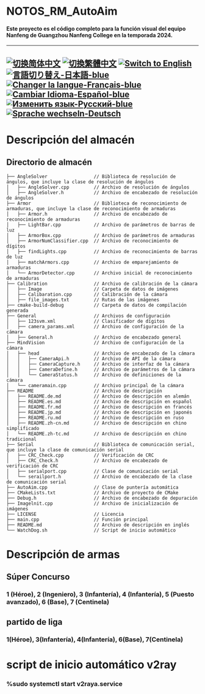 # NOTOS_RM_AutoAim
#### Este proyecto es el código completo para la función visual del equipo Nanfeng de Guangzhou Nanfeng College en la temporada 2024.

---
[![切换简体中文](https://img.shields.io/badge/切换语言-简体中文-blue)](https://github.com/lizuju/NOTOS_RM_AutoAim/blob/main/README/README.zh-cn.md)
[![切換繁體中文](https://img.shields.io/badge/切換語言-繁體中文-blue)](https://github.com/lizuju/NOTOS_RM_AutoAim/blob/main/README/README.zh-tc.md)
[![Switch to English](https://img.shields.io/badge/Switch-English-blue)](https://github.com/lizuju/NOTOS_RM_AutoAim/blob/main/README.md)
[![言語切り替え-日本語-blue](https://img.shields.io/badge/言語切り替え-日本語-blue)](https://github.com/lizuju/NOTOS_RM_AutoAim/blob/main/README/README.jp.md)
[![Changer la langue-Français-blue](https://img.shields.io/badge/Changer%20la%20langue-Fran%C3%A7ais-blue)](https://github.com/lizuju/NOTOS_RM_AutoAim/blob/main/README/README.fr.md)
[![Cambiar Idioma-Español-blue](https://img.shields.io/badge/Cambiar%20Idioma-Espa%C3%B1ol-blue)](https://github.com/lizuju/NOTOS_RM_AutoAim/blob/main/README/README.es.md)
[![Изменить язык-Русский-blue](https://img.shields.io/badge/Изменить%20язык-Русский-blue)](https://github.com/lizuju/NOTOS_RM_AutoAim/blob/main/README/README.ru.md)
[![Sprache wechseln-Deutsch](https://img.shields.io/badge/Sprache%20wechseln-Deutsch-blue)](https://github.com/lizuju/NOTOS_RM_AutoAim/blob/main/README/README.de.md)
---

# Descripción del almacén

## Directorio de almacén
    ├── AngleSolver                 // Biblioteca de resolución de ángulos, que incluye la clase de resolución de ángulos
    │   ├── AngleSolver.cpp         // Archivo de resolución de ángulos
    │   ├── AngleSolver.h           // Archivo de encabezado de resolución de ángulos
    ├── Armor                       // Biblioteca de reconocimiento de armaduras, que incluye la clase de reconocimiento de armaduras
    │   ├── Armor.h                 // Archivo de encabezado de reconocimiento de armaduras
    │   ├── LightBar.cpp            // Archivo de parámetros de barras de luz
    │   ├── ArmorBox.cpp            // Archivo de parámetros de armaduras
    │   ├── ArmorNumClassifier.cpp  // Archivo de reconocimiento de dígitos
    │   ├── findLights.cpp          // Archivo de reconocimiento de barras de luz
    │   ├── matchArmors.cpp         // Archivo de emparejamiento de armaduras
    │   └── ArmorDetector.cpp       // Archivo inicial de reconocimiento de armaduras
    ├── Calibration                 // Archivo de calibración de la cámara
    │   ├── Image                   // Carpeta de datos de imágenes
    │   ├── Calibaration.cpp        // Calibración de la cámara
    │   ├── file_images.txt         // Rutas de las imágenes
    ├── cmake-build-debug           // Carpeta de datos de compilación generada
    ├── General                     // Archivos de configuración
    │   ├── 123svm.xml              // Clasificador de dígitos
    │   ├── camera_params.xml     	// Archivo de configuración de la cámara
    │   ├── General.h               // Archivo de encabezado general
    ├── MindVision                  // Archivo de configuración de la cámara
    │   ├── head                    // Archivo de encabezado de la cámara
    │   │   ├── CameraApi.h         // Archivo de API de la cámara
    │   │   ├── CameraCapture.h     // Archivo de interfaz de la cámara
    │   │   ├── CameraDefine.h      // Archivo de parámetros de la cámara
    │   │   └── CameraStatus.h      // Archivo de definiciones de la cámara
    │   └── cameramain.cpp          // Archivo principal de la cámara
    ├── README                      // Archivo de descripción
    │   ├── README.de.md            // Archivo de descripción en alemán
    │   ├── README.es.md            // Archivo de descripción en español
    │   ├── README.fr.md            // Archivo de descripción en francés
    │   ├── README.jp.md            // Archivo de descripción en japonés
    │   ├── README.ru.md            // Archivo de descripción en ruso
    │   ├── README.zh-cn.md         // Archivo de descripción en chino simplificado
    │   └── README.zh-tc.md         // Archivo de descripción en chino tradicional
    ├── Serial                      // Biblioteca de comunicación serial, que incluye la clase de comunicación serial
    │   ├── CRC_Check.cpp           // Verificación de CRC
    │   ├── CRC_Check.h             // Archivo de encabezado de verificación de CRC
    │   ├── serialport.cpp          // Clase de comunicación serial
    │   └── serailport.h            // Archivo de encabezado de la clase de comunicación serial
    ├── AutoAim.cpp                 // Clase de puntería automática
    ├── CMakeLists.txt              // Archivo de proyecto de CMake
    ├── Debug.h                     // Archivo de encabezado de depuración
    ├── Imagelnit.cpp               // Archivo de inicialización de imágenes
    ├── LICENSE                     // Licencia
    ├── main.cpp                    // Función principal
    ├── README.md                   // Archivo de descripción en inglés
    └── WatchDog.sh                 // Script de inicio automático

# Descripción de armas

## Súper Concurso
### 1 (Héroe), 2 (Ingeniero), 3 (Infantería), 4 (Infantería), 5 (Puesto avanzado), 6 (Base), 7 (Centinela)

## partido de liga
### 1(Héroe), 3(Infantería), 4(Infantería), 6(Base), 7(Centinela)

# script de inicio automático v2ray
### %sudo systemctl start v2raya.service